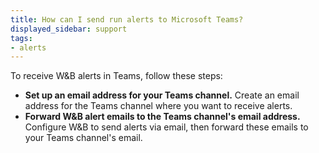 ```yaml
---
title: How can I send run alerts to Microsoft Teams?
displayed_sidebar: support
tags:
- alerts
---
```

To receive W&B alerts in Teams, follow these steps:

- **Set up an email address for your Teams channel.** Create an email address for the Teams channel where you want to receive alerts.
- **Forward W&B alert emails to the Teams channel's email address.** Configure W&B to send alerts via email, then forward these emails to your Teams channel's email.
